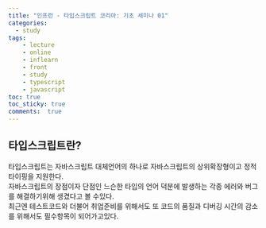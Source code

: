 ```yaml
---
title: "인프런 - 타입스크립트 코리아: 기초 세미나 01"
categories: 
  - study
tags: 
    - lecture
    - online
    - inflearn
    - front
    - study
    - typescript
    - javascript
toc: true
toc_sticky: true
comments:  true
---
```


## 타입스크립트란?
타입스크립트는 자바스크립트 대체언어의 하나로 자바스크립트의 상위확장형이고 정적타이핑을 지원한다.  
자바스크립트의 장점이자 단점인 느슨한 타입의 언어 덕분에 발생하는 각종 에러와 버그를 해결하기위해 생겼다고 볼 수있다.  
최근엔 테스트코드와 더불어 취업준비를 위해서도 또 코드의 품질과 디버깅 시간의 감소를 위해서도 필수항목이 되어가고있다.
